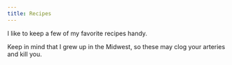 ```yaml
---
title: Recipes
---
```


I like to keep a few of my favorite recipes handy.

Keep in mind that I grew up in the Midwest, so these may clog your arteries and
kill you.
